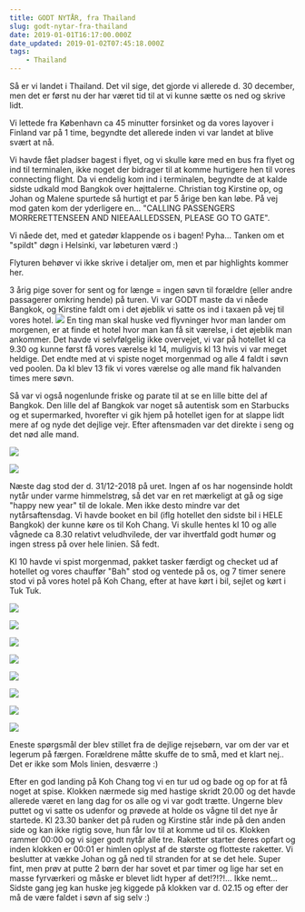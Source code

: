 ```yaml
---
title: GODT NYTÅR, fra Thailand
slug: godt-nytar-fra-thailand
date: 2019-01-01T16:17:00.000Z
date_updated: 2019-01-02T07:45:18.000Z
tags: 
    - Thailand
---
```


Så er vi landet i Thailand. Det vil sige, det gjorde vi allerede d. 30 december, men det er først nu der har været tid til at vi kunne sætte os ned og skrive lidt.

Vi lettede fra København ca 45 minutter forsinket og da vores layover i Finland var på 1 time, begyndte det allerede inden vi var landet at blive svært at nå. 

Vi havde fået pladser bagest i flyet, og vi skulle køre med en bus fra flyet og ind til terminalen, ikke noget der bidrager til at komme hurtigere hen til vores connecting flight. Da vi endelig kom ind i terminalen, begyndte de at kalde sidste udkald mod Bangkok over højttalerne. Christian tog Kirstine op, og Johan og Malene spurtede så hurtigt et par 5 årige ben kan løbe. På vej mod gaten kom der yderligere en... "CALLING PASSENGERS MORRERETTENSEEN AND NIEEAALLEDSSEN, PLEASE GO TO GATE". 

Vi nåede det, med et gatedør klappende os i bagen! Pyha... Tanken om et "spildt" døgn i Helsinki, var løbeturen værd :)

Flyturen behøver vi ikke skrive i detaljer om, men et par highlights kommer her.

3 årig pige sover for sent og for længe = ingen søvn til forældre (eller andre passagerer omkring hende) på turen. Vi var GODT maste da vi nåede Bangkok, og Kirstine faldt om i det øjeblik vi satte os ind i taxaen på vej til vores hotel.
![](https://denstorerejse.blob.core.windows.net/assets/images/2019/01/IMG_1390.jpg)
En ting man skal huske ved flyvninger hvor man lander om morgenen, er at finde et hotel hvor man kan få sit værelse, i det øjeblik man ankommer. Det havde vi selvfølgelig ikke overvejet, vi var på hotellet kl ca 9.30 og kunne først få vores værelse kl 14, muligvis kl 13 hvis vi var meget heldige. Det endte med at vi spiste noget morgenmad og alle 4 faldt i søvn ved poolen. Da kl blev 13 fik vi vores værelse og alle mand fik halvanden times mere søvn.

Så var vi også nogenlunde friske og parate til at se en lille bitte del af Bangkok. Den lille del af Bangkok var noget så autentisk som en Starbucks og et supermarked, hvorefter vi gik hjem på hotellet igen for at slappe lidt mere af og nyde det dejlige vejr. Efter aftensmaden var det direkte i seng og det nød alle mand.

![](https://denstorerejse.blob.core.windows.net/assets/images/2019/01/IMG_1394-1.jpg)

![](https://denstorerejse.blob.core.windows.net/assets/images/2019/01/IMG_3791.jpeg)

Næste dag stod der d. 31/12-2018 på uret. Ingen af os har nogensinde holdt nytår under varme himmelstrøg, så det var en ret mærkeligt at gå og sige "happy new year" til de lokale. Men ikke desto mindre var det nytårsaftensdag. Vi havde booket en bil (iflg hotellet den sidste bil i HELE Bangkok) der kunne køre os til Koh Chang. Vi skulle hentes kl 10 og alle vågnede ca 8.30 relativt veludhvilede, der var ihvertfald godt humør og ingen stress på over hele linien. Så fedt. 

Kl 10 havde vi spist morgenmad, pakket tasker færdigt og checket ud af hotellet og vores chauffør "Bah" stod og ventede på os, og 7 timer senere stod vi på vores hotel på Koh Chang, efter at have kørt i bil, sejlet og kørt i Tuk Tuk.

![](https://denstorerejse.blob.core.windows.net/assets/images/2019/01/IMG_1401-2.jpg)

![](https://denstorerejse.blob.core.windows.net/assets/images/2019/01/IMG_1403.jpg)

![](https://denstorerejse.blob.core.windows.net/assets/images/2019/01/IMG_1405.jpg)

![](https://denstorerejse.blob.core.windows.net/assets/images/2019/01/IMG_1406.jpg)

![](https://denstorerejse.blob.core.windows.net/assets/images/2019/01/IMG_1419.jpg)

![](https://denstorerejse.blob.core.windows.net/assets/images/2019/01/IMG_1420-1.jpg)

![](https://denstorerejse.blob.core.windows.net/assets/images/2019/01/IMG_3804-1.jpeg)

![](https://denstorerejse.blob.core.windows.net/assets/images/2019/01/IMG_3813.jpeg)

Eneste spørgsmål der blev stillet fra de dejlige rejsebørn, var om der var et legerum på færgen. Forældrene måtte skuffe de to små, med et klart nej.. Det er ikke som Mols linien, desværre :)

Efter en god landing på Koh Chang tog vi en tur ud og bade og op for at få noget at spise. Klokken nærmede sig med hastige skridt 20.00 og det havde allerede været en lang dag for os alle og vi var godt trætte. Ungerne blev puttet og vi satte os udenfor og prøvede at holde os vågne til det nye år startede. Kl 23.30 banker det på ruden og Kirstine står inde på den anden side og kan ikke rigtig sove, hun får lov til at komme ud til os. Klokken rammer 00:00 og vi siger godt nytår alle tre. Raketter starter deres opfart og inden klokken er 00:01 er himlen oplyst af de største og flotteste raketter. Vi beslutter at vække Johan og gå ned til stranden for at se det hele. Super fint, men prøv at putte 2 børn der har sovet et par timer og lige har set en masse fyrværkeri og måske er blevet lidt hyper af det!?!?!... Ikke nemt... Sidste gang jeg kan huske jeg kiggede på klokken var d. 02.15 og efter der må de være faldet i søvn af sig selv :)
